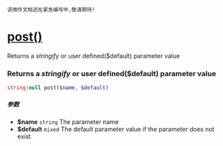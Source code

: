     该微件文档还在紧急编写中,敬请期待!
[post()](http://twinh.github.io/widget/api/post)
================================================

Returns a *stringify* or user defined($default) parameter value

### Returns a *stringify* or user defined($default) parameter value
```php
string|null post($name, $default)
```

##### 参数
* **$name** `string` The parameter name
* **$default** `mixed` The default parameter value if the parameter does not exist

